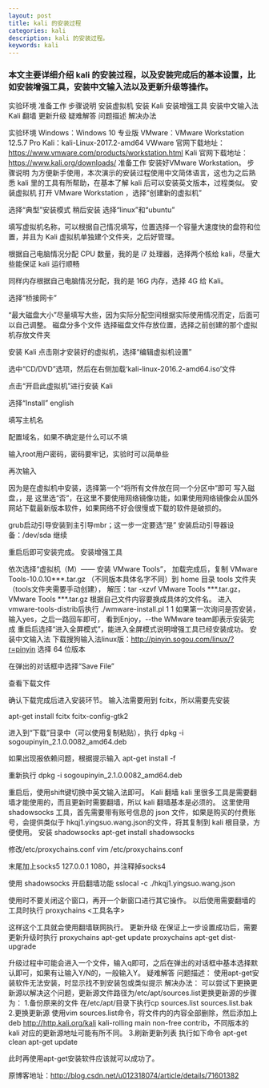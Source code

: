 ```yaml
---
layout: post
title: kali 的安装过程
categories: kali
description: kali 的安装过程。
keywords: kali
---
```


### 本文主要详细介绍 kali 的安装过程，以及安装完成后的基本设置，比如安装增强工具，安装中文输入法以及更新升级等操作。

实验环境
准备工作
步骤说明
安装虚拟机
安装 Kali
安装增强工具
安装中文输入法
Kali 翻墙
更新升级
疑难解答
问题描述
解决办法

实验环境
Windows：Windows 10 专业版 
VMware：VMware Workstation 12.5.7 Pro 
Kali：kali-Linux-2017.2-amd64
VWware 官网下载地址：https://www.vmware.com/products/workstation.html 
Kali 官网下载地址：https://www.kali.org/downloads/
准备工作
安装好VMware Workstation。
步骤说明
为方便新手使用，本次演示的安装过程使用中文简体语言，这也为之后熟悉 kali 里的工具有所帮助，在基本了解 kali 后可以安装英文版本，过程类似。
安装虚拟机
打开 VMware Workstation ，选择“创建新的虚拟机” 

选择“典型”安装模式 
稍后安装
选择“linux”和“ubuntu” 

填写虚拟机名称，可以根据自己情况填写，位置选择一个容量大速度快的盘符和位置，并且为 Kali 虚拟机单独建个文件夹，之后好管理。 

根据自己电脑情况分配 CPU 数量，我的是 i7 处理器，选择两个核给 kali，尽量大些能保证 kali 运行顺畅 

同样内存根据自己电脑情况分配，我的是 16G 内存，选择 4G 给 Kali。 

选择“桥接网卡” 

“最大磁盘大小”尽量填写大些，因为实际分配空间根据实际使用情况而定，后面可以自己调整。 
磁盘分多个文件
选择磁盘文件存放位置，选择之前创建的那个虚拟机存放文件夹 


安装 Kali
点击刚才安装好的虚拟机，选择“编辑虚拟机设置” 

选中“CD/DVD”选项，然后在右侧加载‘kali-linux-2016.2-amd64.iso’文件 

点击“开启此虚拟机”进行安装 Kali 

选择“Install” 
english

填写主机名 

配置域名，如果不确定是什么可以不填 

输入root用户密码，密码要牢记，实验时可以简单些 

再次输入 

因为是在虚拟机中安装，选择第一个“将所有文件放在同一个分区中”即可 
写入磁盘，，是
这里选“否”，在这里不要使用网络镜像功能，如果使用网络镜像会从国外网站下载最新版本软件，如果网络不好会很慢或下载的软件是破损的。 

grub启动引导安装到主引导mbr；这一步一定要选“是” 
安装启动引导器设备：/dev/sda
继续

重启后即可安装完成。
安装增强工具

依次选择“虚拟机（M）—— 安装 VMware Tools”， 
加载完成后，复制 VMware Tools-10.0.10***.tar.gz （不同版本具体名字不同）到 home 目录 tools 文件夹（tools文件夹需要手动创建）， 
解压：tar -xzvf VMware Tools ***.tar.gz，VMware Tools ***.tar.gz 根据自己文件内容要换成具体的文件名。 
进入vmware-tools-distrib后执行
./wmware-install.pl
1
1
如果第一次询问是否安装，输入yes，之后一路回车即可， 
看到Enjoy，--the WMware team即表示安装完成 
重启后选择“进入全屏模式”，能进入全屏模式说明增强工具已经安装成功。
安装中文输入法
下载搜狗输入法linux版：http://pinyin.sogou.com/linux/?r=pinyin 
选择 64 位版本 

在弹出的对话框中选择“Save File” 

查看下载文件 
 
确认下载完成后进入安装环节。
输入法需要用到 fcitx，所以需要先安装


apt-get install fcitx fcitx-config-gtk2

进入到“下载”目录中（可以使用复制粘贴），执行
dpkg -i sogoupinyin_2.1.0.0082_amd64.deb

如果出现报依赖问题，根据提示输入
apt-get install -f

重新执行
dpkg -i sogoupinyin_2.1.0.0082_amd64.deb

重启后，使用shift键切换中英文输入法即可。
Kali 翻墙
kali 里很多工具是需要翻墙才能使用的，而且更新时需要翻墙，所以 kali 翻墙基本是必须的。 
这里使用 shadowsocks 工具，首先需要带有账号信息的 json 文件，如果是购买的付费账号，会提供类似于 hkqj1.yingsuo.wang.json的文件，将其复制到 kali 根目录，方便使用。
安装 shadowsocks
apt-get install shadowsocks

修改/etc/proxychains.conf
vim /etc/proxychains.conf

末尾加上socks5 127.0.0.1 1080，并注释掉socks4 

使用 shadowsocks
开启翻墙功能
sslocal -c ./hkqj1.yingsuo.wang.json

使用时不要关闭这个窗口，再开一个新窗口进行其它操作。
以后使用需要翻墙的工具时执行
proxychains <工具名字>

这样这个工具就会使用翻墙联网执行。
更新升级
在保证上一步设置成功后，需要更新升级时执行
proxychains apt-get update
proxychains apt-get dist-upgrade

升级过程中可能会进入一个文件，输入q即可，之后在弹出的对话框中基本选择默认即可，如果有让输入Y/N的，一般输入Y。
疑难解答
问题描述：
使用apt-get安装软件无法安装，时显示找不到安装包或类似提示
解决办法：
可以尝试下更换更新源以解决这个问题，更新源文件路径为/etc/apt/sources.list更换更新源的步骤为： 
1.备份原来的文件 
在/etc/apt/目录下执行cp sources.list sources.list.bak 
2.更换更新源 
使用vim sources.list命令，将文件内的内容全部删除，然后添加上deb http://http.kali.org/kali kali-rolling main non-free contrib，不同版本的 kali 对应的更新源地址可能有所不同。 
3.刷新更新列表 
执行如下命令
apt-get clean
apt-get update

此时再使用apt-get安装软件应该就可以成功了。

原博客地址：http://blog.csdn.net/u012318074/article/details/71601382





